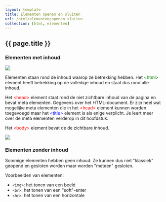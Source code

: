 ```yaml
---
layout: template
title: Elementen openen en sluiten
url: /html/elementen/openen_sluiten
collection: [html, elementen]
---
```


## {{ page.title }}

### Elementen met inhoud
<img src="{{ '/html/elementen/images/html.png' | relative_url}}" />

Elementen staan rond de inhoud waarop ze betrekking hebben. Het <span style="color: green">&lt;html&gt;</span> element heeft betrekking op de volledige inhoud en staat dus rond alle inhoud.

Het <span style="color: red">&lt;head&gt;</span> element staat rond de niet zichtbare inhoud van de pagina en bevat meta elementen. Gegevens over het HTML-document. Er zijn heel wat mogelijke meta elementen die in het <span style="color: red">&lt;head&gt;</span> element kunnen worden toegevoegd maar het <span style="color: blue">&lt;title&gt;</span> element is als enige verplicht. Je leert meer over de meta elementen verderop in dit hoofdstuk.

Het <span style="color: red">&lt;body&gt;</span> element bevat de de zichtbare inhoud.

<img src="{{ '/html/elementen/images/html_zichtbaar.png' | relative_url}}" />

### Elementen zonder inhoud

Sommige elementen hebben geen inhoud. Ze kunnen dus niet "klassiek" geopend en gesloten worden maar worden "meteen" gesloten.

Voorbeelden van elementen:
<ul>
    <li><code>&lt;img&gt;</code>: het tonen van een beeld</li>
    <li><code>&lt;br&gt;</code>: het tonen van een "soft"-enter</li>
    <li><code>&lt;hr&gt;</code>: het tonen van een horizontale</li>
</ul> 